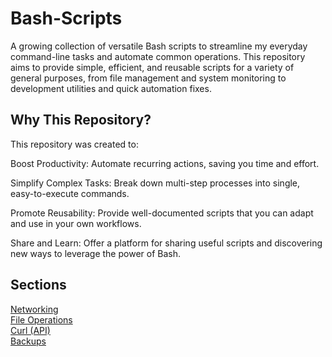 # Bash-Scripts
A growing collection of versatile Bash scripts to streamline my everyday command-line tasks and automate common operations. This repository aims to provide simple, efficient, and reusable scripts for a variety of general purposes, from file management and system monitoring to development utilities and quick automation fixes.

## Why This Repository?
This repository was created to:

Boost Productivity: Automate recurring actions, saving you time and effort.

Simplify Complex Tasks: Break down multi-step processes into single, easy-to-execute commands.

Promote Reusability: Provide well-documented scripts that you can adapt and use in your own workflows.

Share and Learn: Offer a platform for sharing useful scripts and discovering new ways to leverage the power of Bash.

## Sections
[Networking](/Networking)<br>
[File Operations](/FileOperations)<br>
[Curl (API)](/Curl (APIs))<br>
[Backups](/Backups)<br>



